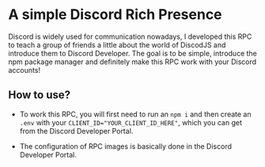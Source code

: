 # A simple Discord Rich Presence
Discord is widely used for communication nowadays, I developed this RPC to teach a group of friends a 
little about the world of DiscodJS and introduce them to Discord Developer. The goal is to be simple, 
introduce the npm package manager and definitely make this RPC work with your Discord accounts!

## How to use?
- To work this RPC, you will first need to run an ``npm i`` and then create an ``.env`` with your ``CLIENT_ID="YOUR_CLIENT_ID_HERE"``, which you can get from the 
Discord Developer Portal.

- The configuration of RPC images is basically done in the Discord Developer Portal.
